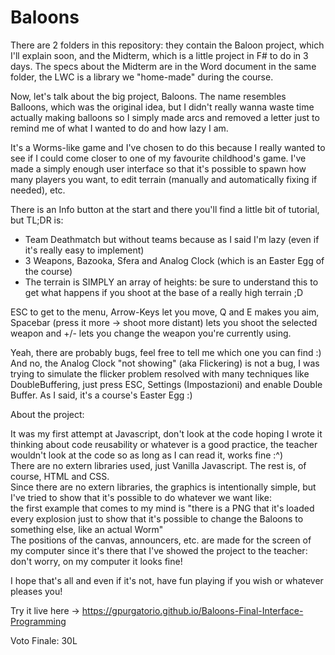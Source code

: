 # Baloons

There are 2 folders in this repository: they contain the Baloon project, which I'll explain soon, and the Midterm, which is a little project in F# to do in 3 days.
The specs about the Midterm are in the Word document in the same folder, the LWC is a library we "home-made" during the course.

Now, let's talk about the big project, Baloons.
The name resembles Balloons, which was the original idea, but I didn't really wanna waste time actually making balloons so I simply made arcs and removed a letter just to remind me of what I wanted to do and how lazy I am.

It's a Worms-like game and I've chosen to do this because I really wanted to see if I could come closer to one of my favourite childhood's game.
I've made a simply enough user interface so that it's possible to spawn how many players you want, to edit terrain (manually and automatically fixing if needed), etc.

There is an Info button at the start and there you'll find a little bit of tutorial, but TL;DR is:
  - Team Deathmatch but without teams because as I said I'm lazy (even if it's really easy to implement)
  - 3 Weapons, Bazooka, Sfera and Analog Clock (which is an Easter Egg of the course)
  - The terrain is SIMPLY an array of heights: be sure to understand this to get what happens if you shoot at the base of a really high terrain ;D

ESC to get to the menu, Arrow-Keys let you move, Q and E makes you aim, Spacebar (press it more -> shoot more distant) lets you shoot the selected weapon and +/- lets you change the weapon you're currently using.

Yeah, there are probably bugs, feel free to tell me which one you can find :)
And no, the Analog Clock "not showing" (aka Flickering) is not a bug, I was trying to simulate the flicker problem resolved with many techniques like DoubleBuffering, just press ESC, Settings (Impostazioni) and enable Double Buffer. As I said, it's a course's Easter Egg :)


About the project:

It was my first attempt at Javascript, don't look at the code hoping I wrote it thinking about code reusability or whatever is a good practice, the teacher wouldn't look at the code so as long as I can read it, works fine :^)  
There are no extern libraries used, just Vanilla Javascript. The rest is, of course, HTML and CSS.  
Since there are no extern libraries, the graphics is intentionally simple, but I've tried to show that it's possible to do whatever we want like:  
the first example that comes to my mind is "there is a PNG that it's loaded every explosion just to show that it's possible to change the Baloons to something else, like an actual Worm"  
The positions of the canvas, announcers, etc. are made for the screen of my computer since it's there that I've showed the project to the teacher: don't worry, on my computer it looks fine!

I hope that's all and even if it's not, have fun playing if you wish or whatever pleases you!

Try it live here -> https://gpurgatorio.github.io/Baloons-Final-Interface-Programming

Voto Finale: 30L

